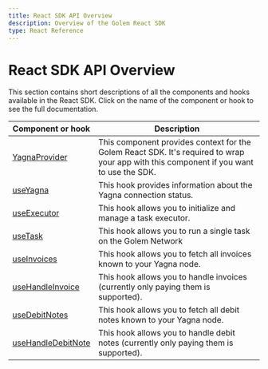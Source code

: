 ```yaml
---
title: React SDK API Overview
description: Overview of the Golem React SDK
type: React Reference
---
```


# React SDK API Overview

This section contains short descriptions of all the components and hooks available in the React SDK. Click on the name of the component or hook to see the full documentation.

| Component or hook                                                           | Description                                                                                                                             |
| --------------------------------------------------------------------------- | --------------------------------------------------------------------------------------------------------------------------------------- |
| [YagnaProvider](/docs/creators/javascript/react/yagna-provider)             | This component provides context for the Golem React SDK. It's required to wrap your app with this component if you want to use the SDK. |
| [useYagna](/docs/creators/javascript/react/use-yagna)                       | This hook provides information about the Yagna connection status.                                                                       |
| [useExecutor](/docs/creators/javascript/react/use-executor)                 | This hook allows you to initialize and manage a task executor.                                                                          |
| [useTask](/docs/creators/javascript/react/use-task)                         | This hook allows you to run a single task on the Golem Network                                                                          |
| [useInvoices](/docs/creators/javascript/react/use-invoices)                 | This hook allows you to fetch all invoices known to your Yagna node.                                                                    |
| [useHandleInvoice](/docs/creators/javascript/react/use-handle-invoice)      | This hook allows you to handle invoices (currently only paying them is supported).                                                      |
| [useDebitNotes](/docs/creators/javascript/react/use-debit-notes)            | This hook allows you to fetch all debit notes known to your Yagna node.                                                                 |
| [useHandleDebitNote](/docs/creators/javascript/react/use-handle-debit-note) | This hook allows you to handle debit notes (currently only paying them is supported).                                                   |
